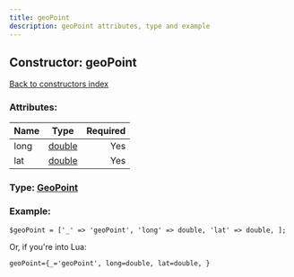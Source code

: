 ```yaml
---
title: geoPoint
description: geoPoint attributes, type and example
---
```

## Constructor: geoPoint  
[Back to constructors index](index.md)



### Attributes:

| Name     |    Type       | Required |
|----------|:-------------:|---------:|
|long|[double](../types/double.md) | Yes|
|lat|[double](../types/double.md) | Yes|



### Type: [GeoPoint](../types/GeoPoint.md)


### Example:

```
$geoPoint = ['_' => 'geoPoint', 'long' => double, 'lat' => double, ];
```  

Or, if you're into Lua:  


```
geoPoint={_='geoPoint', long=double, lat=double, }

```


